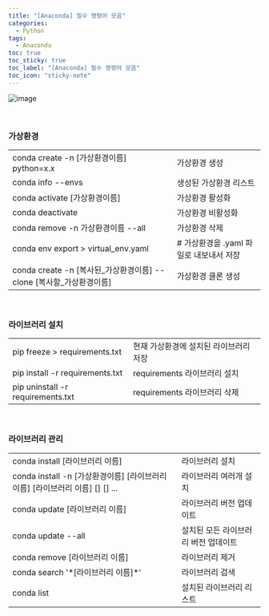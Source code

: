 ```yaml
---
title: "[Anaconda] 필수 명령어 모음"
categories:
  - Python
tags:
  - Anaconda
toc: true
toc_sticky: true
toc_label: "[Anaconda] 필수 명령어 모음"
toc_icon: "sticky-note"
---
```


![image](https://github.com/user-attachments/assets/cfa03df0-2f9b-424e-80e8-4cdbb39ff331)

<br>

### 가상환경

|||
|:---|:---|
|conda create -n [가상환경이름] python=x.x|가상환경 생성|
|conda info --envs|생성된 가상환경 리스트|
|conda activate [가상환경이름]|가상환경 활성화|
|conda deactivate|가상환경 비활성화|
|conda remove -n 가상환경이름 --all|가상환경 삭제|
|conda env export > virtual_env.yaml|# 가상환경을 .yaml 파일로 내보내서 저장|
|conda create -n [복사된_가상환경이름] --clone [복사할_가상환경이름]|가상환경 클론 생성|

<br>

### 라이브러리 설치

|||
|:---|:---|
|pip freeze > requirements.txt|현재 가상환경에 설치된 라이브러리 저장|
|pip install -r requirements.txt|requirements 라이브러리 설치|
|pip uninstall -r requirements.txt|requirements 라이브러리 삭제|

<br>

### 라이브러리 관리

|||
|:---|:---|
|conda install [라이브러리 이름]|라이브러리 설치|
|conda install -n [가상환경이름] [라이브러리 이름] [라이브러리 이름] [] [] ...|라이브러리 여러개 설치|
|conda update [라이브러리 이름]|라이브러리 버전 업데이트|
|conda update --all|설치된 모든 라이브러리 버전 업데이트|
|conda remove [라이브러리 이름]|라이브러리 제거|
|conda search '\*[라이브러리 이름]\*'|라이브러리 검색|
|conda list|설치된 라이브러리 리스트|
